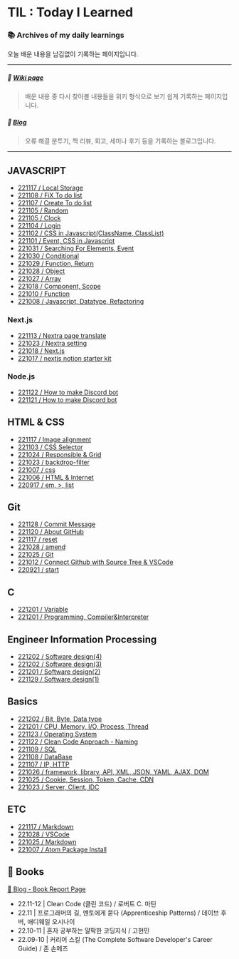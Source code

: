 # TIL : Today I Learned

### :books: Archives of my daily learnings

오늘 배운 내용을 남김없이 기록하는 페이지입니다.

---

##### :book: [Wiki page](https://energneer.gitbook.io/wiki)

> 배운 내용 중 다시 찾아볼 내용들을 위키 형식으로 보기 쉽게 기록하는 페이지입니다.

##### :memo: [Blog](https://energneer.vercel.app)

> 오류 해결 분투기, 책 리뷰, 회고, 세미나 후기 등을 기록하는 블로그입니다.

---

## JAVASCRIPT

- [221117 / Local Storage](JavaScript/221117,md)
- [221108 / FiX To do list](JavaScript/221108/)
- [221107 / Create To do list](JavaScript/221107/)
- [221105 / Random](JavaScript/221106/)
- [221105 / Clock](JavaScript/221105/)
- [221104 / Login](JavaScript/221104/)
- [221102 / CSS in Javascript(ClassName, ClassList)](JavaScript/221102.md)
- [221101 / Event, CSS in Javascript](JavaScript/221101.md)
- [221031 / Searching For Elements, Event](JavaScript/221031.md)
- [221030 / Conditional](JavaScript/221030.md)
- [221029 / Function, Return](JavaScript/221029.md)
- [221028 / Object](JavaScript/221028.md)
- [221027 / Array](JavaScript/221027.md)
- [221018 / Component, Scope](JavaScript/221018.md)
- [221010 / Function](JavaScript/221010.md)
- [221008 / Javascript, Datatype, Refactoring](JavaScript/221008.md)

### Next.js

- [221113 / Nextra page translate](Next.js/221113.md)
- [221023 / Nextra setting](Next.js/221023.md)
- [221018 / Next.js](Next.js/221018.md)
- [221017 / nextjs notion starter kit](https://energneer.vercel.app/create-notion-blog)

### Node.js

- [221122 / How to make Discord bot](Node.js/221121.md)
- [221121 / How to make Discord bot](Node.js/221121.md)

## HTML & CSS

- [221117 / Image alignment](Html&Css/221117.md)
- [221103 / CSS Selector](Html&Css/221103.md)
- [221024 / Responsible & Grid](Html&Css/221024.md)
- [221023 / backdrop-filter](Html&Css/221023.md)
- [221007 / css](Html&Css/221007.md)
- [221006 / HTML & Internet](Html&Css/221006.md)
- [220917 / em, >, list](Html&Css/220917.md)

## Git

- [221128 / Commit Message](Git/221128.md)
- [221120 / About GitHub](Git/221120.md)
- [221117 / reset](Git/221117.md)
- [221028 / amend](Git/221028.md)
- [221025 / Git](Git/221025.md)
- [221012 / Connect Github with Source Tree & VSCode](Git/221012.md)
- [220921 / start](Git/220921.md)

## C

- [221201 / Variable](C/221202.md)
- [221201 / Programming, Compiler&Interpreter](C/221201.md)

## Engineer Information Processing

- [221202 / Software design(4)](EIP/221203.md)
- [221202 / Software design(3)](EIP/221202.md)
- [221201 / Software design(2)](EIP/221201.md)
- [221129 / Software design(1)](EIP/221129.md)

## Basics

- [221202 / Bit, Byte, Data type](Basics/221202.md)
- [221201 / CPU, Memory, I/O, Process, Thread](Basics/221201.md)
- [221123 / Operating System](Basics/221123.md)
- [221122 / Clean Code Approach - Naming](Basics/221122.md)
- [221109 / SQL](Basics/221109.md)
- [221108 / DataBase](Basics/221108.md)
- [221107 / IP, HTTP](Basics/221107.md)
- [221026 / framework, library, API, XML, JSON, YAML, AJAX, DOM](Basics/221026.md)
- [221025 / Cookie, Session, Token, Cache, CDN](Basics/221025.md)
- [221023 / Server, Client, IDC](Basics/221023.md)

## ETC

- [221117 / Markdown](ETC/221025.md)
- [221028 / VSCode](https://energneer.vercel.app/vscode)
- [221025 / Markdown](ETC/221025.md)
- [221007 / Atom Package Install](https://energneer.vercel.app/atom-issue)

## 📔 Books

[:link: Blog - Book Report Page](https://energneer.vercel.app/book-report)

- 22.11-12 | Clean Code (클린 코드) / 로버트 C. 마틴
- 22.11 | 프로그래머의 길, 멘토에게 묻다 (Apprenticeship Patterns) / 데이브 후버, 애디웨일 오시나이
- 22.10-11 | 혼자 공부하는 얄팍한 코딩지식 / 고현민
- 22.09-10 | 커리어 스킬 (The Complete Software Developer's Career Guide) / 존 손메즈

